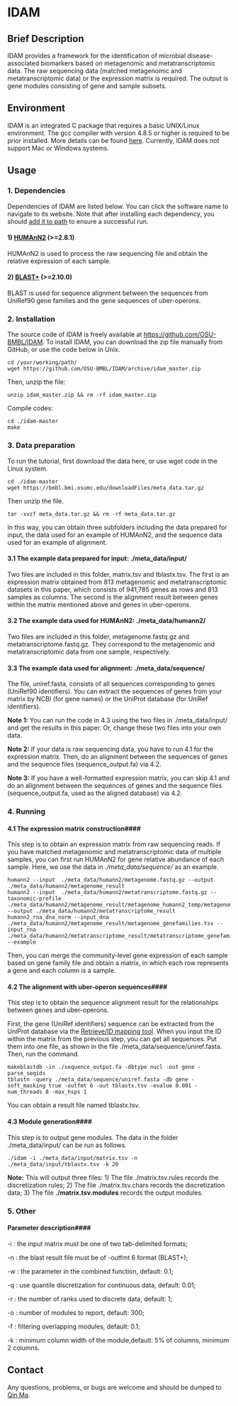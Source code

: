 # IDAM #
## Brief Description ##
IDAM provides a framework for the identification of microbial disease-associated biomarkers based on metagenomic and metatranscriptomic data. The raw sequencing data (matched metagenomic and metatranscriptomic data) or the expression matrix is required. The output is gene modules consisting of gene and sample subsets.
## Environment ##
IDAM is an integrated C package that requires a basic UNIX/Linux environment. The gcc compiler with version 4.8.5 or higher is required to be prior installed. More details can be found [here](https://gcc.gnu.org/wiki/InstallingGCC). Currently, IDAM does not support Mac or Windows systems.
## Usage ##
### 1. Dependencies ###
Dependencies of IDAM are listed below. You can click the software name to navigate to its website. Note that after installing each dependency, you should [add it to path](https://unix.stackexchange.com/questions/26047/how-to-correctly-add-a-path-to-path) to ensure a successful run.
#### 1) [HUMAnN2](https://huttenhower.sph.harvard.edu/humann2) (>=2.8.1)
HUMAnN2 is used to process the raw sequencing file and obtain the relative expression of each sample.
#### 2) [BLAST+](https://ftp.ncbi.nlm.nih.gov/blast/executables/blast+/) (>=2.10.0) 
BLAST is used for sequence alignment between the sequences from UniRef90 gene families and the gene sequences of uber-operons.


### 2. Installation ###
The source code of IDAM is freely available at https://github.com/OSU-BMBL/IDAM. To install IDAM, you can download the zip file manually from GitHub, or use the code below in Unix.
   	 
	cd /your/working/path/ 
	wget https://github.com/OSU-BMBL/IDAM/archive/idam_master.zip

Then, unzip the file:

	unzip idam_master.zip && rm -rf idam_master.zip

Compile codes:

	cd ./idam-master
	make


### 3. Data preparation ###
To run the tutorial, first download the data here, or use wget code in the Linux system.	
	
	cd ./idam-master
	wget https://bmbl.bmi.osumc.edu/downloadFiles/meta_data.tar.gz

Then unzip the file.
	
	tar -xvzf meta_data.tar.gz && rm -rf meta_data.tar.gz

In this way, you can obtain three subfolders including the data prepared for input, the data used for an example of HUMAnN2, and the sequence data used for an example of alignment.
#### 3.1 The example data prepared for input:  ./meta_data/input/
Two files are included in this folder, matrix.tsv and tblastx.tsv. The first is an expression matrix obtained from 813 metagenomic and metatranscriptomic datasets in this paper, which consists of  941,785 genes as rows and 813 samples as columns. The second is the alignment result between genes within the matrix mentioned above and genes in uber-operons.
#### 3.2 The example data used for HUMAnN2: ./meta_data/humann2/
Two files are included in this folder, metagenome.fastq.gz and metatranscriptome.fastq.gz. They correspond to the metagenomic and metatranscriptomic data from one sample, respectively. 
#### 3.3 The example data used for alignment: ./meta_data/sequence/
The file, uniref.fasta,  consists of all sequences corresponding to genes (UniRef90 identifiers). You can extract the sequences of genes from your matrix by NCBI (for gene names) or the UniProt database (for UniRef identifiers).

**Note 1:** You can run the code in 4.3 using the two files in ./meta_data/input/ and get the results in this paper. Or, change these two files into your own data.   

**Note 2:** If your data is raw sequencing data, you have to run 4.1 for the expression matrix. Then, do an alignment between the sequences of genes and the sequence files (sequence_output.fa) via 4.2.  

**Note 3:** If you have a well-formatted expression matrix, you can skip 4.1 and do an alignment between the sequences of genes and the sequence files (sequence_output.fa, used as the aligned database) via 4.2.  

### 4. Running ###
#### 4.1 The expression matrix construction####
This step is to obtain an expression matrix from raw sequencing reads. If you have matched metagenomic and metatranscriptomic data of multiple samples, you can first run HUMAnN2 for gene relative abundance of each sample.  Here, we use the data in *./meta_data/sequence/* as an example.

	humann2 --input  ./meta_data/humann2/metagenome.fastq.gz --output ./meta_data/humann2/metagenome_result
	humann2 --input  ./meta_data/humann2/metatranscriptome.fastq.gz --taxonomic-profile ./meta_data/humann2/metagenome_result/metagenome_humann2_temp/metagenome_metaphlan_bugs_list.tsv --output ./meta_data/humann2/metatranscriptome_result
	humann2_rna_dna_norm --input_dna ./meta_data/humann2/metagenome_result/metagenome_genefamilies.tsv --input_rna ./meta_data/humann2/metatranscriptome_result/metatranscriptome_genefamilies.tsv --example 

Then, you can merge the community-level gene expression of each sample based on gene family file and obtain a matrix, in which each row represents a gene and each column is a sample.

 
#### 4.2 The alignment with uber-operon sequences####
This step is to obtain the sequence alignment result for the relationships between genes and uber-operons. 

First, the gene (UniRef identifiers) sequence can be extracted from the UniProt database via the [Retrieve/ID mapping tool](https://www.uniprot.org/uploadlists/). When you input the ID within the matrix from the previous step, you can get all sequences. Put them into one file, as shown in the file ./meta_data/sequence/uniref.fasta. Then, run the command.

	makeblastdb -in ./sequence_output.fa -dbtype nucl -out gene -parse_seqids
	tblastn -query ./meta_data/sequence/uniref.fasta -db gene -soft_masking true -outfmt 6 -out tblastx.tsv -evalue 0.001 -num_threads 8 -max_hsps 1

You can obtain a result file named tblastx.tsv.



#### 4.3 Module generation####
This step is to output gene modules. The data in the folder ./meta_data/input/ can be run as follows. 

	./idam -i ./meta_data/input/matrix.tsv -n ./meta_data/input/tblastx.tsv -k 20
	

**Note:** This will output three files: 1) The file ./matrix.tsv.rules records the discretization rules; 2) The file ./matrix.tsv.chars records the discretization data; 3) The file **./matrix.tsv.modules** records the output modules.  


### 5. Other ###
#### Parameter description####
-i : the input matrix must be one of two tab-delimited formats;

-n : the blast result file must be of -outfmt 6 format (BLAST+);

-w : the parameter in the combined function, default: 0.1;

-q : use quantile discretization for continuous data, default: 0.01;

-r : the number of ranks used to discrete data, default: 1;

-o : number of modules to report, default: 300;

-f : filtering overlapping modules, default: 0.1;

-k : minimum column width of the module,default: 5% of columns, minimum 2 columns.



## Contact ##
Any questions, problems, or bugs are welcome and should be dumped to [Qin Ma](Qin.Ma@osumc.edu).






